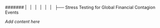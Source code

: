 ####### |   |   |   |   |   |   ├── Stress Testing for Global Financial Contagion Events

*Add content here*